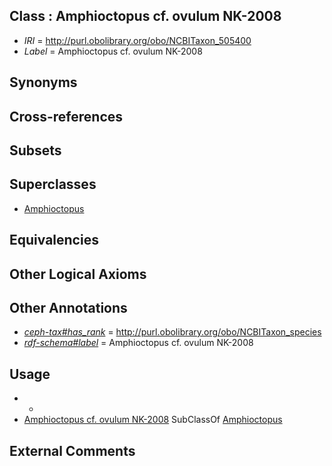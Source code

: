 
## Class : Amphioctopus cf. ovulum NK-2008

 * *IRI* = http://purl.obolibrary.org/obo/NCBITaxon_505400
 * *Label* = Amphioctopus cf. ovulum NK-2008

## Synonyms


## Cross-references


## Subsets


## Superclasses

 * [Amphioctopus](../../NCBITaxon/95/NCBITaxon_505395.md)

## Equivalencies


## Other Logical Axioms


## Other Annotations

 * *[ceph-tax#has_rank](../../ceph-tax#has/nk/ceph-tax#has_rank.md)* = http://purl.obolibrary.org/obo/NCBITaxon_species
 * *[rdf-schema#label](../../el/rdf-schema#label.md)* = Amphioctopus cf. ovulum NK-2008

## Usage

 * -
 * [Amphioctopus cf. ovulum NK-2008](../../NCBITaxon/00/NCBITaxon_505400.md) SubClassOf [Amphioctopus](../../NCBITaxon/95/NCBITaxon_505395.md)

## External Comments

